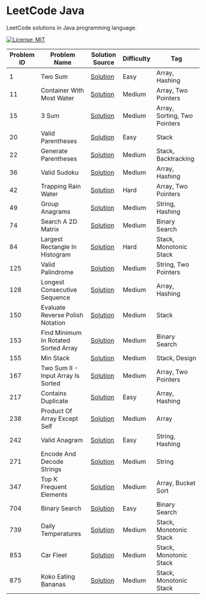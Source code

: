 # LeetCode Java

LeetCode solutions in Java programming language.

[![License: MIT](https://img.shields.io/badge/License-MIT-yellow.svg)](https://github.com/anirudhology/leetcode-java/blob/main/LICENSE)

| Problem ID | Problem Name                         | Solution Source                                                                                       | Difficulty | Tag                          |
|------------|--------------------------------------|-------------------------------------------------------------------------------------------------------|------------|------------------------------|
| 1          | Two Sum                              | [Solution](src/main/java/com/anirudhology/leetcode/array/TwoSum.java)                                 | Easy       | Array, Hashing               |
| 11         | Container With Most Water            | [Solution](src/main/java/com/anirudhology/leetcode/array/ContainerWithMostWater.java)                 | Medium     | Array, Two Pointers          |
| 15         | 3 Sum                                | [Solution](src/main/java/com/anirudhology/leetcode/array/ThreeSum.java)                               | Medium     | Array, Sorting, Two Pointers |
| 20         | Valid Parentheses                    | [Solution](src/main/java/com/anirudhology/leetcode/stack/ValidParentheses.java)                       | Easy       | Stack                        |
| 22         | Generate Parentheses                 | [Solution](src/main/java/com/anirudhology/leetcode/stack/GenerateParentheses.java)                    | Medium     | Stack, Backtracking          |
| 36         | Valid Sudoku                         | [Solution](src/main/java/com/anirudhology/leetcode/array/ValidSudoku.java)                            | Medium     | Array, Hashing               |
| 42         | Trapping Rain Water                  | [Solution](src/main/java/com/anirudhology/leetcode/array/TrappingRainWater.java)                      | Hard       | Array, Two Pointers          |
| 49         | Group Anagrams                       | [Solution](src/main/java/com/anirudhology/leetcode/string/GroupAnagrams.java)                         | Medium     | String, Hashing              |
| 74         | Search A 2D Matrix                   | [Solution](src/main/java/com/anirudhology/leetcode/binarysearch/SearchA2DMatrix.java)                 | Medium     | Binary Search                |
| 84         | Largest Rectangle In Histogram       | [Solution](src/main/java/com/anirudhology/leetcode/stack/LargestRectangleInHistogram.java)            | Hard       | Stack, Monotonic Stack       |
| 125        | Valid Palindrome                     | [Solution](src/main/java/com/anirudhology/leetcode/string/ValidPalindrome.java)                       | Medium     | String, Two Pointers         |
| 128        | Longest Consecutive Sequence         | [Solution](src/main/java/com/anirudhology/leetcode/array/LongestConsecutiveSequence.java)             | Medium     | Array, Hashing               |
| 150        | Evaluate Reverse Polish Notation     | [Solution](src/main/java/com/anirudhology/leetcode/stack/EvaluateReversePolishNotation.java)          | Medium     | Stack                        |
| 153        | Find Minimum In Rotated Sorted Array | [Solution](src/main/java/com/anirudhology/leetcode/binarysearch/FindMinimumInRotatedSortedArray.java) | Medium     | Binary Search                |
| 155        | Min Stack                            | [Solution](src/main/java/com/anirudhology/leetcode/stack/MinStack.java)                               | Medium     | Stack, Design                |
| 167        | Two Sum II - Input Array Is Sorted   | [Solution](src/main/java/com/anirudhology/leetcode/array/TwoSumIIInputArrayIsSorted.java)             | Medium     | Array, Two Pointers          |
| 217        | Contains Duplicate                   | [Solution](src/main/java/com/anirudhology/leetcode/array/ContainsDuplicate.java)                      | Easy       | Array, Hashing               |
| 238        | Product Of Array Except Self         | [Solution](src/main/java/com/anirudhology/leetcode/array/ProductOfArrayExceptSelf.java)               | Medium     | Array                        |
| 242        | Valid Anagram                        | [Solution](src/main/java/com/anirudhology/leetcode/string/ValidAnagram.java)                          | Easy       | String, Hashing              |
| 271        | Encode And Decode Strings            | [Solution](src/main/java/com/anirudhology/leetcode/string/EncodeAndDecodeStrings.java)                | Medium     | String                       |
| 347        | Top K Frequent Elements              | [Solution](src/main/java/com/anirudhology/leetcode/array/TopKFrequentElements.java)                   | Medium     | Array, Bucket Sort           |
| 704        | Binary Search                        | [Solution](src/main/java/com/anirudhology/leetcode/binarysearch/BinarySearch.java)                    | Easy       | Binary Search                |
| 739        | Daily Temperatures                   | [Solution](src/main/java/com/anirudhology/leetcode/stack/DailyTemperatures.java)                      | Medium     | Stack, Monotonic Stack       |
| 853        | Car Fleet                            | [Solution](src/main/java/com/anirudhology/leetcode/stack/CarFleet.java)                               | Medium     | Stack, Monotonic Stack       |
| 875        | Koko Eating Bananas                  | [Solution](src/main/java/com/anirudhology/leetcode/binarysearch/KokoEatingBananas.java)               | Medium     | Stack, Monotonic Stack       |